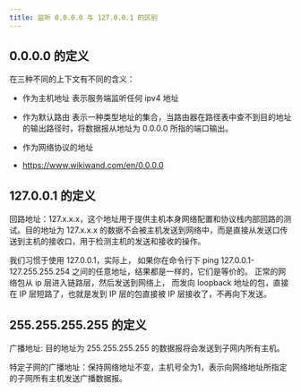 ```yaml
---
title: 监听 0.0.0.0 与 127.0.0.1 的区别
---
```



## 0.0.0.0 的定义

在三种不同的上下文有不同的含义：

- 作为主机地址
  表示服务端监听任何 ipv4 地址
- 作为默认路由
  表示一种类型地址的集合，当路由器在路径表中查不到目的地址的输出路径时，将数据报从地址为 0.0.0.0 所指的端口输出。
- 作为网络协议的地址

- https://www.wikiwand.com/en/0.0.0.0

## 127.0.0.1 的定义

回路地址：127.x.x.x，这个地址用于提供主机本身网络配置和协议栈内部回路的测试。目的地址为 127.x.x.x 的数据不会被主机发送到网络中，而是直接从发送口传送到主机的接收口，用于检测主机的发送和接收的操作。

我们习惯于使用 127.0.0.1，实际上，
如果你在命令行下 ping 127.0.0.1-127.255.255.254 之间的任意地址，结果都是一样的，它们是等价的。
正常的网络包从 ip 层进入链路层，然后发送到网络上，
而发向 loopback 地址的包，直接在 IP 层短路了，也就是发到 IP 层的包直接被 IP 层接收了，不再向下发送。

## 255.255.255.255 的定义

广播地址: 目的地址为 255.255.255.255 的数据报将会发送到子网内所有主机。

特定子网的广播地址：保持网络地址不变，主机号全为1，表示向网络地址所指定的子网所有主机发送广播数据报。

